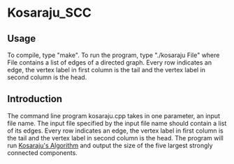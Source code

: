 # Kosaraju_SCC

## Usage
To compile, type "make". To run the program, type "./kosaraju File" where File contains 
a list of edges of a directed graph. Every row indicates an edge, the vertex label in first 
column is the tail and the vertex label in second column is the head.

## Introduction

 The command line program kosaraju.cpp takes in one parameter, an input file
 name. The input file specified by the input file name should contain a list 
 of its edges. Every row indicates an edge, the vertex label in first column 
 is the tail and the vertex label in second column is the head. The program 
 will run [Kosaraju's Algorithm](https://en.wikipedia.org/wiki/Kosaraju%27s_algorithm)
 and output the size of the five largest strongly connected components.



